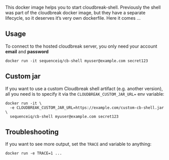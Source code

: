 This docker image helps you to start cloudbreak-shell. Previously the shell 
was part of the cloudbreak docker image, but they have a separate lifecycle,
so it deserves it’s very own dockerfile. Here it comes ...

## Usage

To connect to the hosted cloudbreak server, you only need your
account **email** and **password**
```
docker run -it sequenceiq/cb-shell myuser@example.com secret123
```

## Custom jar

If you want to use a custom Cloudbreak shell artifact (e.g. another version), all you need is to specify it via
the `CLOUDBREAK_CUSTOM_JAR_URL=` env variable:

```
docker run -it \
  -e CLOUDBREAK_CUSTOM_JAR_URL=https://example.com/custom-cb-shell.jar \
  sequenceiq/cb-shell myuser@example.com secret123
```

## Troubleshooting

If you want to see more output, set the `TRACE` and variable to anything:
```
docker run -e TRACE=1 ...
```
